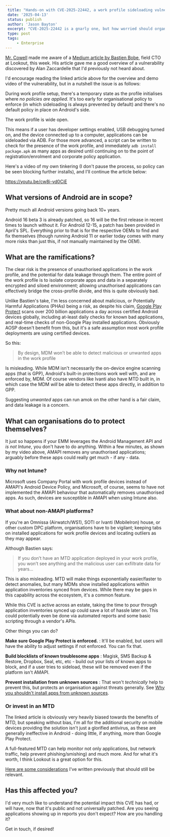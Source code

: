 ```yaml
---
 title: "Hands-on with CVE-2025-22442, a work profile sideloading vulnerability affecting most Android devices today"
 date: '2025-04-13'
 status: publish
 author: 'Jason Bayton'
 excerpt: "CVE-2025-22442 is a gnarly one, but how worried should organisations be?"
 type: post
 tags:
     - Enterprise
---
```


[Mr. Cowell](https://www.linkedin.com/in/bencowellmobility) made me aware of a [Medium article by Bastien Bobe](https://medium.com/@threatspotlight/how-to-exploit-cve-2025-22442-to-install-an-apk-in-an-android-work-profile-ee8d5345f841), field CTO at Lookout, this week. His article gave me a good overview of a vulnerability discovered by Alan Zaccardelle that I'd previously not heard about.

I'd encourage reading the linked article above for the overview and demo video of the vulnerability, but in a nutshell the issue is as follows:

During work profile setup, there's a temporary state as the profile initialises where _no policies are applied_. It's too early for organisational policy to enforce (in which sideloading is always prevented by default) and there's no default policy in place on Android's side. 

The work profile is wide open.

This means if a user has developer settings enabled, USB debugging turned on, and the device connected up to a computer, applications can be sideloaded via ADB. For those more advanced, a script can be written to check for the presence of the work profile, and immediately `adb install package.apk` as many apps as desired until continuing on to the point of registration/enrolment and corporate policy application.

Here's a video of my own tinkering (I don't pause the process, so policy can be seen blocking further installs), and I'll continue the article below:

https://youtu.be/cw8i-vd0CiE

## What versions of Android are in scope?

Pretty much all Android versions going back 10+ years. 

Android 16 beta 3 is already patched, so 16 will be the first release in recent times to launch without it. For Android 12-15, a patch has been provided in April's SPL. Everything prior to that is for the respective OEMs to find and fix themselves (though running Android 11 or earlier today comes with many more risks than just this, if not manually maintained by the OEM).

## What are the ramifications?

The clear risk is the presence of unauthorised applications in the work profile, and the potential for data leakage through them. The entire point of the work profile is to isolate corporate apps and data in a separately encrypted and siloed environment; allowing unauthorised applications can effectively bridge the cross-profile divide, and this is quite obviously bad.

Unlike Bastien's take, I'm less concerned about malicious, or Potentially Harmful Applications (PHAs) being a risk, as despite his claim, [Google Play Protect](https://developers.google.com/android/play-protect/client-protections) scans over 200 billion applications a day across certified Android devices globally, including at-least daily checks for known bad applications, and real-time checks of non-Google Play installed applications. Obviously AOSP doesn't benefit from this, but it's a safe assumption most work profile deployments are using certified devices.

So this: 

> By design, MDM won’t be able to detect malicious or unwanted apps in the work profile

Is misleading. While MDM isn't necessarily the on-device engine scanning apps (that is GPP), Android's built-in protections work well with, and are enforced by, MDM. Of course vendors like Ivanti also have MTD built in, in which case the MDM _will_ be able to detect these apps directly, in addition to GPP.

Suggesting _unwanted_ apps can run amok on the other hand is a fair claim, and data leakage is a concern.

## What can organisations do to protect themselves?

It just so happens if your EMM leverages the Android Management API and _is not Intune_, you don't have to do anything. Within a few minutes, as shown by my video above, AMAPI removes any unauthorised applications; arguably before these apps could really get much - if any - data.

### Why not Intune?

Microsoft uses Company Portal with work profile devices instead of AMAPI's Android Device Policy, and Microsoft, of course, seems to have not implemented the AMAPI behaviour that automatically removes unauthorised apps. As such, devices are susceptible in AMAPI when using Intune also. 

### What about non-AMAPI platforms?

If you're an Omnissa (Airwatch/WS1), SOTI or Ivanti (MobileIron) house, or other custom DPC platform, organisations have to be vigilant; keeping tabs on installed applications for work profile devices and locating outliers as they may appear.

Although Bastien says: 

> If you don’t have an MTD application deployed in your work profile, you won’t see anything and the malicious user can exfiltrate data for years…

This is also misleading. MTD will make things exponentially easier/faster to detect anomalies, but many MDMs show installed applications within application inventories synced from devices. While there may be gaps in this capability across the ecosystem, it's a common feature. 

While this CVE is active across an estate, taking the time to pour through application inventories synced up could save a lot of hassle later on. This could potentially even be done via automated reports and some basic scripting through a vendor's APIs.

Other things you can do? 

**Make sure Google Play Protect is enforced.**
: It'll be enabled, but users will have the ability to adjust settings if not enforced. You can fix that. 

**Build blocklists of known troublesome apps**
: Magisk, SMS Backup & Restore, Dropbox, Seal, etc, etc - build out your lists of known apps to block, and if a user tries to sideload, these will be removed even if the platform isn't AMAPI.

**Prevent installation from unknown sources**
: That won't _technically_ help to prevent this, but protects an organisation against threats generally. See [Why you shouldn't install apps from unknown sources](https://bayton.org/android/why-you-shouldnt-install-apps-from-unknown-sources/).

### Or invest in an MTD

The linked article is obviously very heavily biased towards the benefits of MTD, but speaking without bias, I'm all for the additional security on mobile devices providing the solution isn't just a glorified antivirus, as these are generally ineffective in Android - doing little, if anything, more than Google Play Protect. 

A full-featured MTD can help monitor not only applications, but network traffic, help prevent phishing/smishing) and much more. And for what it's worth, I think Lookout is a great option for this.

[Here are some considerations](/android/mtd-and-android-enterprise/) I've written previously that should still be relevant.

## Has this affected you?

I'd very much like to understand the potential impact this CVE has had, or will have, now that it's public and not universally patched. Are you seeing applications showing up in reports you don't expect? How are you handling it?

Get in touch, if desired!